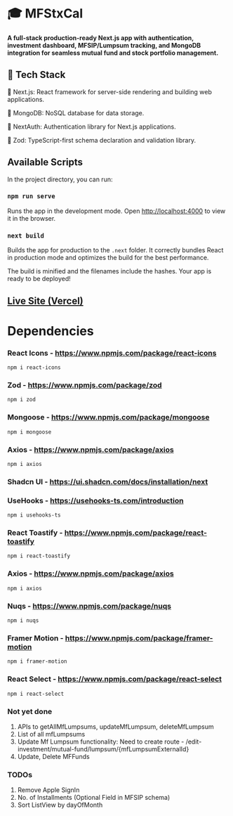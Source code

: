 # 🎓 MFStxCal

**A full-stack production-ready Next.js app with authentication, investment dashboard, MFSIP/Lumpsum tracking, and MongoDB integration for seamless mutual fund and stock portfolio management.**

## 🚀 Tech Stack

🚀 Next.js: React framework for server-side rendering and building web applications.

🍃 MongoDB: NoSQL database for data storage.

🔐 NextAuth: Authentication library for Next.js applications.

📏 Zod: TypeScript-first schema declaration and validation library.

## Available Scripts

In the project directory, you can run:

### `npm run serve`

Runs the app in the development mode.
Open [http://localhost:4000](http://localhost:3000) to view it in the browser.

### `next build`

Builds the app for production to the `.next` folder.
It correctly bundles React in production mode and optimizes the build for the best performance.

The build is minified and the filenames include the hashes.
Your app is ready to be deployed!

## [Live Site (Vercel)](https://mf-stx-cal.vercel.app/)

# Dependencies

### React Icons - https://www.npmjs.com/package/react-icons
    npm i react-icons

### Zod - https://www.npmjs.com/package/zod
    npm i zod

### Mongoose - https://www.npmjs.com/package/mongoose
    npm i mongoose

### Axios - https://www.npmjs.com/package/axios
    npm i axios

### Shadcn UI - https://ui.shadcn.com/docs/installation/next

### UseHooks - https://usehooks-ts.com/introduction
    npm i usehooks-ts

### React Toastify - https://www.npmjs.com/package/react-toastify
    npm i react-toastify

### Axios - https://www.npmjs.com/package/axios
    npm i axios

### Nuqs - https://www.npmjs.com/package/nuqs
    npm i nuqs

### Framer Motion - https://www.npmjs.com/package/framer-motion
    npm i framer-motion

### React Select - https://www.npmjs.com/package/react-select
    npm i react-select




### Not yet done
1. APIs to getAllMfLumpsums, updateMfLumpsum, deleteMfLumpsum
2. List of all mfLumpsums
3. Update  Mf Lumpsum functionality: Need to create route - /edit-investment/mutual-fund/lumpsum/{mfLumpsumExternalId}
4. Update, Delete MFFunds

### TODOs
1. Remove Apple SignIn
2. No. of Installments (Optional Field in MFSIP schema)
3. Sort ListView by dayOfMonth
